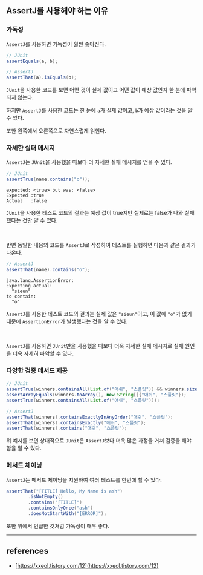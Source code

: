 ## AssertJ를 사용해야 하는 이유
### 가독성
`AssertJ`를 사용하면 가독성이 훨씬 좋아진다.
```java
// JUnit
assertEquals(a, b);

// AssertJ
assertThat(a).isEquals(b);
```

`JUnit`을 사용한 코드를 보면 어떤 것이 실제 값이고 어떤 값이 예상 값인지 한 눈에 파악되지 않는다.

하지만 `AssertJ`를 사용한 코드는 한 눈에 `a`가 실제 값이고, `b`가 예상 값이라는 것을 알 수 있다.

또한 왼쪽에서 오른쪽으로 자연스럽게 읽힌다.

### 자세한 실패 메시지
`AssertJ`는 `JUnit`을 사용했을 때보다 더 자세한 실패 메시지를 얻을 수 있다.

```java
// JUnit
assertTrue(name.contains("o"));
```
```
expected: <true> but was: <false>
Expected :true
Actual   :false
```
`JUnit`을 사용한 테스트 코드의 결과는 예상 값이 true지만 실제로는 false가 나와 실패했다는 것만 알 수 있다.

<br>

반면 동일한 내용의 코드를 `AssertJ`로 작성하여 테스트를 실행하면 다음과 같은 결과가 나온다.

```java
// AssertJ
assertThat(name).contains("o");
```
```
java.lang.AssertionError:
Expecting actual:
  "sieun"
to contain:
  "o"
```

`AssertJ`를 사용한 테스트 코드의 결과는 실제 값은 `"sieun"`이고, 이 값에 `"o"`가 없기 때문에 `AssertionError`가 발생했다는 것을 알 수 있다.

<br>

`AssertJ`를 사용하면 `JUnit`만을 사용했을 때보다 더욱 자세한 실패 메시지로 실패 원인을 더욱 자세히 파악할 수 있다.

### 다양한 검증 메서드 제공
```java
// JUnit
assertTrue(winners.containsAll(List.of("애쉬", "스플릿")) && winners.size() == 2);
assertArrayEquals(winners.toArray(), new String[]{"애쉬", "스플릿"});
assertTrue(winners.containsAll(List.of("애쉬", "스플릿")));

// AssertJ
assertThat(winners).containsExactlyInAnyOrder("애쉬", "스플릿");
assertThat(winners).containsExactly("애쉬", "스플릿");
assertThat(winners).contains("애쉬", "스플릿");
```

위 예시를 보면 상대적으로 `JUnit`은 `AssertJ`보다 더욱 많은 과정을 거쳐 검증을 해야 함을 알 수 있다.

### 메서드 체이닝
`AssertJ`는 메서드 체이닝을 지원하여 여러 테스트를 한번에 할 수 있다.

```java
assertThat("[TITLE] Hello, My Name is ash")
        .isNotEmpty()
        .contains("[TITLE]")
        .containsOnlyOnce("ash")
        .doesNotStartWith("[ERROR]");
```

또한 위에서 언급한 것처럼 가독성이 매우 좋다.

--- 
## references
- [https://xxeol.tistory.com/12](https://xxeol.tistory.com/12)